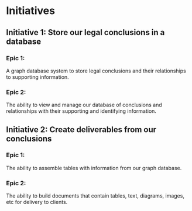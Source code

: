 # Initiatives

## Initiative 1: Store our legal conclusions in a database

### Epic 1:

A graph database system to store legal conclusions and their relationships to supporting information.

### Epic 2:

The ability to view and manage our database of conclusions and relationships with their supporting and identifying information.

## Initiative 2: Create deliverables from our conclusions

### Epic 1:

The ability to assemble tables with information from our graph database.

### Epic 2:

The ability to build documents that contain tables, text, diagrams, images, etc for delivery to clients.
